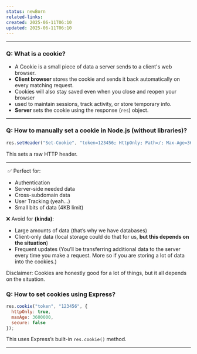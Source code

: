 ```yaml
---
status: newBorn
related-links: 
created: 2025-06-11T06:10
updated: 2025-06-11T06:10
---
```

---

### Q: What is a cookie?

- A Cookie is a small piece of data a server sends to a client's web browser.
- **Client browser** stores the cookie and sends it back automatically on every matching request.
- Cookies will also stay saved even when you close and reopen your browser
- used to maintain sessions, track activity, or store temporary info.
- **Server** sets the cookie using the response (`res`) object.

---

### Q: How to manually set a cookie in Node.js (without libraries)?

```js
res.setHeader("Set-Cookie", "token=123456; HttpOnly; Path=/; Max-Age=3600");
```

This sets a raw HTTP header.

---

 ✅ Perfect for:

- Authentication
- Server-side needed data
- Cross-subdomain data
- User Tracking (yeah…)
- Small bits of data (4KB limit)

❌ Avoid for **(kinda)**:

- Large amounts of data (that’s why we have databases)
- Client-only data (local storage could do that for us, **but this depends on the situation**)
- Frequent updates (You’ll be transferring additional data to the server every time you make a request. More so if you are storing a lot of data into the cookies.)

Disclaimer: Cookies are honestly good for a lot of things, but it all depends on the situation.

### Q: How to set cookies using Express?

```js
res.cookie("token", "123456", {
  httpOnly: true,
  maxAge: 3600000,
  secure: false
});
```

This uses Express’s built-in `res.cookie()` method.

---

